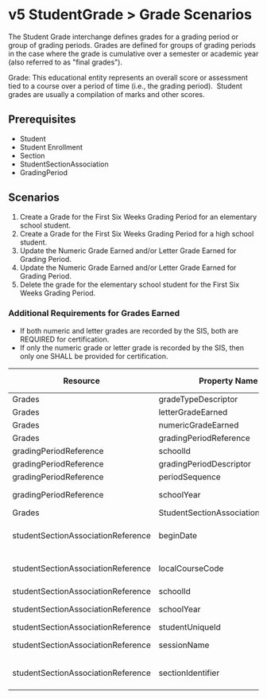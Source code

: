 # v5 StudentGrade > Grade Scenarios

The Student Grade interchange defines grades for a grading period or group of
grading periods. Grades are defined for groups of grading periods in the case
where the grade is cumulative over a semester or academic year (also referred to
as "final grades").

Grade: This educational entity represents an overall score or assessment tied to
a course over a period of time (i.e., the grading period).  Student grades are
usually a compilation of marks and other scores.

## Prerequisites

* Student
* Student Enrollment
* Section
* StudentSectionAssociation
* GradingPeriod

## Scenarios

1. Create a Grade for the First Six Weeks Grading Period for an elementary
   school student.
2. Create a Grade for the First Six Weeks Grading Period for a high school
   student.
3. Update the Numeric Grade Earned and/or Letter Grade Earned for Grading
   Period.
4. Update the Numeric Grade Earned and/or Letter Grade Earned for Grading
   Period.
5. Delete the grade for the elementary school student for the First Six Weeks
   Grading Period.

### Additional Requirements for Grades Earned

* If both numeric and letter grades are recorded by the SIS, both are REQUIRED
  for certification.
* If only the numeric grade or letter grade is recorded by the SIS, then only
  one SHALL be provided for certification.

| Resource                           | Property Name                      | Is Collection | Data Type                          | Required / Optional | Scenario 1 <br/> POST                                     | Scenario 2 <br/> POST                            | Scenario 3 <br/> PUT                                      | Scenario 4 <br/> PUT                             |
| ---------------------------------- | ---------------------------------- | ------------- | ---------------------------------- | ------------------- | --------------------------------------------------------- | ------------------------------------------------ | --------------------------------------------------------- | ------------------------------------------------ |
| Grades                             | gradeTypeDescriptor                | FALSE         | gradeTypeDescriptor                | REQUIRED            | Grading Period                                            | Grading Period                                   | Grading Period                                            | Grading Period                                   |
| Grades                             | letterGradeEarned                  | FALSE         | string                             | REQUIRED            | B                                                         | A                                                | A                                                         | B                                                |
| Grades                             | numericGradeEarned                 | FALSE         | string                             | REQUIRED            | 80                                                        | 94                                               | 91                                                        | 89                                               |
| Grades                             | gradingPeriodReference             | FALSE         | gradingPeriodReference             | REQUIRED            |                                                           |                                                  |                                                           |                                                  |
| gradingPeriodReference             | schoolId                           | FALSE         | integer                            | REQUIRED            | 255901107                                                 | 255901001                                        | 255901107                                                 | 255901001                                        |
| gradingPeriodReference             | gradingPeriodDescriptor            | FALSE         | gradingPeriodDescriptor            | REQUIRED            | First Six Weeks                                           | First Six Weeks                                  | First Six Weeks                                           | First Six Weeks                                  |
| gradingPeriodReference             | periodSequence                     | FALSE         | integer                            | REQUIRED            | 1                                                         | 1                                                | 1                                                         | 1                                                |
| gradingPeriodReference             | schoolYear                         | FALSE         | integer                            | REQUIRED            | [Current School Year]                         | [Current School Year]                | [Current School Year]                         | [Current School Year]                |
| Grades                             | StudentSectionAssociationReference | FALSE         | studentSectionAssociationReference | REQUIRED            |                                                           |                                                  |                                                           |                                                  |
| studentSectionAssociationReference | beginDate                          | FALSE         | date                               | REQUIRED            | 8/23/[Current School Year]               | 8/23/[Current School Year]      | 8/23/[Current School Year]               | 8/23/<br/>[Current School Year]      |
| studentSectionAssociationReference | localCourseCode                    | FALSE         | string                             | REQUIRED            | \["ELA-01" if possible \| system value\]         | \["ALG-2" if possible \| system value\] | \["ELA-01" if possible<br/><br/>\| system value\]         | \["ALG-2" if possible \| system value\] |
| studentSectionAssociationReference | schoolId                           | FALSE         | integer                            | REQUIRED            | 255901107                                                 | 255901001                                        | 255901107                                                 | 255901001                                        |
| studentSectionAssociationReference | schoolYear                         | FALSE         | integer                            | REQUIRED            | [Current School Year]                         | [Current School Year]                | [Current School Year]                         | [Current School Year]                |
| studentSectionAssociationReference | studentUniqueId                    | FALSE         | string                             | REQUIRED            | 111111                                                    | 222222                                           | 111111                                                    | 222222                                           |
| studentSectionAssociationReference | sessionName                        | FALSE         | string                             | REQUIRED            | 2016-2017 Fall Semester                                   | 2016-2017 Fall Semester                          | 2016-2017 Fall Semester                                   | 2016-2017 Fall Semester                          |
| studentSectionAssociationReference | sectionIdentifier                  | FALSE         | string                             | REQUIRED            | \["ELA012017RM555" if possible \| system value\] | ALG12017RM901                                    | \["ELA012017RM555" if possible \| system value\] | ALG12017RM901                                    |
